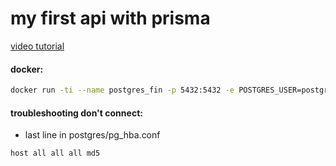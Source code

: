 # my first api with prisma

[video tutorial](https://www.youtube.com/watch?v=nuLTwqPNq-w)

#### docker:

```sh
docker run -ti --name postgres_fin -p 5432:5432 -e POSTGRES_USER=postgres -e POSTGRES_PASSWORD=123456 -d postgres:latest
```

#### troubleshooting don't connect:

- last line in postgres/pg_hba.conf

```
host all all all md5
```
